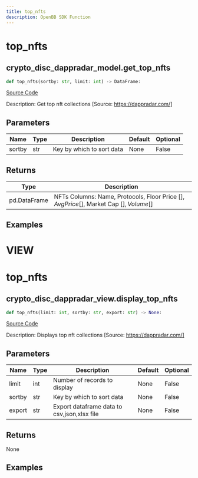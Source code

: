 ```yaml
---
title: top_nfts
description: OpenBB SDK Function
---
```

# top_nfts

## crypto_disc_dappradar_model.get_top_nfts

```python
def top_nfts(sortby: str, limit: int) -> DataFrame:
```
[Source Code](https://github.com/OpenBB-finance/OpenBBTerminal/tree/main/openbb_terminal/cryptocurrency/discovery/dappradar_model.py#L77)

Description: Get top nft collections [Source: https://dappradar.com/]

## Parameters

| Name | Type | Description | Default | Optional |
| ---- | ---- | ----------- | ------- | -------- |
| sortby | str | Key by which to sort data | None | False |

## Returns

| Type | Description |
| ---- | ----------- |
| pd.DataFrame | NFTs Columns: Name, Protocols, Floor Price [$], Avg Price [$], Market Cap [$], Volume [$] |

## Examples




# VIEW

# top_nfts

## crypto_disc_dappradar_view.display_top_nfts

```python
def top_nfts(limit: int, sortby: str, export: str) -> None:
```
[Source Code](https://github.com/OpenBB-finance/OpenBBTerminal/tree/main/openbb_terminal/cryptocurrency/discovery/dappradar_view.py#L19)

Description: Displays top nft collections [Source: https://dappradar.com/]

## Parameters

| Name | Type | Description | Default | Optional |
| ---- | ---- | ----------- | ------- | -------- |
| limit | int | Number of records to display | None | False |
| sortby | str | Key by which to sort data | None | False |
| export | str | Export dataframe data to csv,json,xlsx file | None | False |

## Returns

None

## Examples

